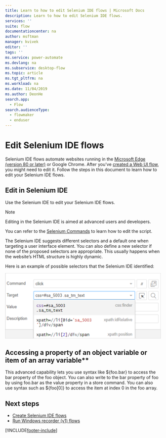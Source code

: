 ```yaml
---
title: Learn to how to edit Selenium IDE flows | Microsoft Docs
description: Learn to how to edit Selenium IDE flows.
services: ''
suite: flow
documentationcenter: na
author: msftman
manager: kvivek
editor: ''
tags: ''
ms.service: power-automate
ms.devlang: na
ms.subservice: desktop-flow
ms.topic: article
ms.tgt_pltfrm: na
ms.workload: na
ms.date: 11/04/2019
ms.author: DeonHe
search.app: 
  - Flow
search.audienceType: 
  - flowmaker
  - enduser
---
```

# Edit Selenium IDE flows

Selenium IDE flows automate websites running in the [Microsoft Edge (version 80 or later)](https://www.microsoft.com/edge/) or Google Chrome. After you've [created a Web UI flow](create-web.md), you might need to edit it. Follow the steps in this document to learn how to edit your Selenium IDE flows.

## Edit in Selenium IDE

Use the Selenium IDE to edit your Selenium IDE flows.

>[!NOTE]
>Editing in the Selenium IDE is aimed at advanced users and developers.

You can refer to the [Selenium Commands](https://www.seleniumhq.org/selenium-ide/docs/en/api/commands/) to learn how to edit the script.

The Selenium IDE suggests different selectors and a default one when targeting a user interface element. You can also define a new selector if none of the proposed selectors are appropriate. This usually happens when the website’s HTML structure is highly dynamic.

Here is an example of possible selectors that the Selenium IDE identified:

![Possible selectors](../media/edit-web/possible-selectors.png "Possible selectors")

## Accessing a property of an object variable or item of an array variable**

This advanced capability lets you use syntax like \${foo.bar} to access the bar property of the foo object. You can also write to the bar property of foo by using foo.bar as the value property in a store command. You can also use syntax such as \${foo[0]} to access the item at index 0 in the foo array.

## Next steps

- [Create Selenium IDE flows](create-web.md)
- [Run Windows recorder (v1) flows](run-desktop-flow.md)


[!INCLUDE[footer-include](../includes/footer-banner.md)]